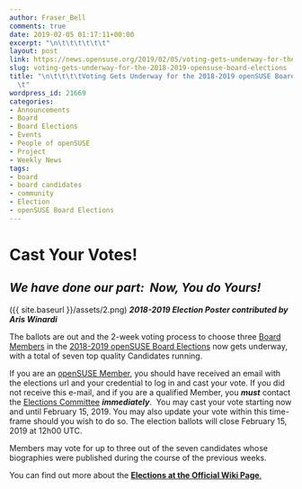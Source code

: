 ```yaml
---
author: Fraser_Bell
comments: true
date: 2019-02-05 01:17:11+00:00
excerpt: "\n\t\t\t\t\t\t"
layout: post
link: https://news.opensuse.org/2019/02/05/voting-gets-underway-for-the-2018-2019-opensuse-board-elections/
slug: voting-gets-underway-for-the-2018-2019-opensuse-board-elections
title: "\n\t\t\t\tVoting Gets Underway for the 2018-2019 openSUSE Board Elections\t\
  \t"
wordpress_id: 21669
categories:
- Announcements
- Board
- Board Elections
- Events
- People of openSUSE
- Project
- Weekly News
tags:
- board
- board candidates
- community
- Election
- openSUSE Board Elections
---
```



# Cast Your Votes!




## _**We have done our part:  Now, You do Yours!**_


({{ site.baseurl }}/assets/2.png) _**2018-2019 Election Poster contributed by Aris Winardi**_

The ballots are out and the 2-week voting process to choose three [Board Members](https://en.opensuse.org/openSUSE:Board) in the [2018-2019 openSUSE Board Elections](https://en.opensuse.org/openSUSE:Board_election) now gets underway, with a total of seven top quality Candidates running.

If you are an [openSUSE Member](https://en.opensuse.org/openSUSE:Members), you should have received an email with the elections url and your credential to log in and cast your vote. If you did not receive this e-mail, and if you are a qualified Member, you _**must**_ contact the [Elections Committee](mailto:election-officials@opensuse.org) _**immediately**_.  You may cast your vote starting now and until February 15, 2019. You may also update your vote within this time-frame should you wish to do so. The election ballots will close February 15, 2019 at 12h00 UTC.

Members may vote for up to three out of the seven candidates whose biographies were published during the course of the previous weeks.


You can find out more about the [**Elections at the Official Wiki Page**.](https://en.opensuse.org/openSUSE:Board_election)

		
